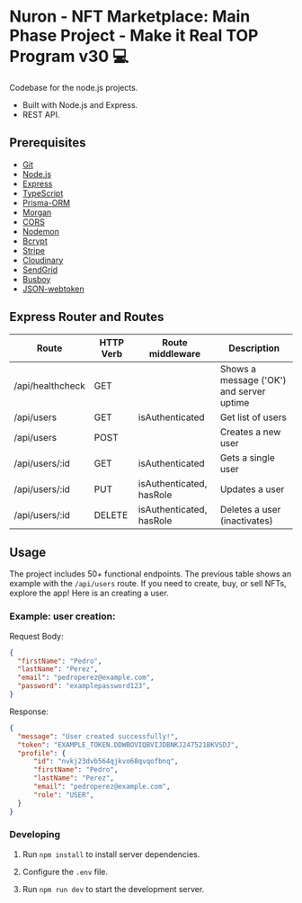 # Nuron - NFT Marketplace: Main Phase Project - Make it Real TOP Program v30 💻

Codebase for the node.js projects.

- Built with Node.js and Express.
- REST API.

## Prerequisites

- [Git](https://git-scm.com/downloads)
- [Node.js](https://nodejs.org/es)
- [Express](https://expressjs.com/)
- [TypeScript](https://www.typescriptlang.org/)
- [Prisma-ORM](https://www.prisma.io/)
- [Morgan](https://www.npmjs.com/package/morgan)
- [CORS](https://www.npmjs.com/package/cors)
- [Nodemon](https://www.npmjs.com/package/nodemon)
- [Bcrypt](https://www.npmjs.com/package/bcrypt)
- [Stripe](https://sendgrid.com/)
- [Cloudinary](https://cloudinary.com/)
- [SendGrid](https://sendgrid.com/)
- [Busboy](https://www.npmjs.com/package/busboy)
- [JSON-webtoken](https://jwt.io/)

## Express Router and Routes

| Route            | HTTP Verb | Route middleware         | Description                             |
| -----------------| --------- | -------------------------|-----------------------------------------|
| /api/healthcheck | GET       |                          | Shows a message ('OK') and server uptime|
| /api/users       | GET       | isAuthenticated          | Get list of users                       |
| /api/users       | POST      |                          | Creates a new user                      |
| /api/users/:id   | GET       | isAuthenticated          | Gets a single user                      |
| /api/users/:id   | PUT       | isAuthenticated, hasRole | Updates a user                          |
| /api/users/:id   | DELETE    | isAuthenticated, hasRole | Deletes a user (inactivates)            |


## Usage
The project includes 50+ functional endpoints. The previous table shows an example with the `/api/users` route. If you need to create, buy, or sell NFTs, explore the app! Here is an creating a user.

### Example: **user creation**:

Request Body:
```json
{
  "firstName": "Pedro",
  "lastName": "Perez",
  "email": "pedroperez@example.com",
  "password": "examplepassword123",
}
```

Response:
```json
{ 
  "message": "User created successfully!",
  "token": "EXAMPLE_TOKEN.DDWBOVIQBVIJDBNKJ247521BKVSDJ", 
  "profile": {
      "id": "nvkj23dvb564qjkvo68qvqofbnq",
      "firstName": "Pedro",
      "lastName": "Perez",
      "email": "pedroperez@example.com",
      "role": "USER",
  }
}
```

### Developing

1. Run `npm install` to install server dependencies.

2. Configure the `.env` file.

4. Run `npm run dev` to start the development server.